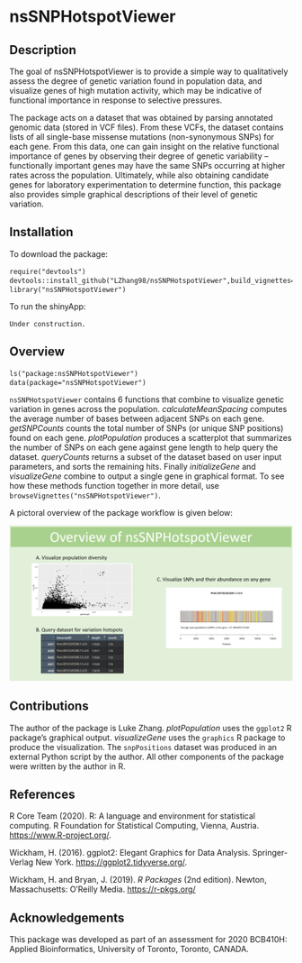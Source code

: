 
<!-- README.md is generated from README.Rmd. Please edit that file -->

# nsSNPHotspotViewer

<!-- badges: start -->

<!-- badges: end -->

## Description

The goal of nsSNPHotspotViewer is to provide a simple way to
qualitatively assess the degree of genetic variation found in population
data, and visualize genes of high mutation activity, which may be
indicative of functional importance in response to selective pressures.

The package acts on a dataset that was obtained by parsing annotated
genomic data (stored in VCF files). From these VCFs, the dataset
contains lists of all single-base missense mutations (non-synonymous
SNPs) for each gene. From this data, one can gain insight on the
relative functional importance of genes by observing their degree of
genetic variability – functionally important genes may have the same
SNPs occurring at higher rates across the population. Ultimately, while
also obtaining candidate genes for laboratory experimentation to
determine function, this package also provides simple graphical
descriptions of their level of genetic variation.

## Installation

To download the package:

    require("devtools")
    devtools::install_github("LZhang98/nsSNPHotspotViewer",build_vignettes=TRUE)
    library("nsSNPHotspotViewer")

To run the shinyApp:

    Under construction.

## Overview

    ls("package:nsSNPHotspotViewer")
    data(package="nsSNPHotspotViewer")

`nsSNPHotspotViewer` contains 6 functions that combine to visualize
genetic variation in genes across the population. *calculateMeanSpacing*
computes the average number of bases between adjacent SNPs on each gene.
*getSNPCounts* counts the total number of SNPs (or unique SNP positions)
found on each gene. *plotPopulation* produces a scatterplot that
summarizes the number of SNPs on each gene against gene length to help
query the dataset. *queryCounts* returns a subset of the dataset based
on user input parameters, and sorts the remaining hits. Finally
*initializeGene* and *visualizeGene* combine to output a single gene in
graphical format. To see how these methods function together in more
detail, use `browseVignettes("nsSNPHotspotViewer")`.

A pictoral overview of the package workflow is given below:

![](./inst/extdata/overview.png)

## Contributions

The author of the package is Luke Zhang. *plotPopulation* uses the
`ggplot2` R package’s graphical output. *visualizeGene* uses the
`graphics` R package to produce the visualization. The `snpPositions`
dataset was produced in an external Python script by the author. All
other components of the package were written by the author in R.

## References

R Core Team (2020). R: A language and environment for statistical
computing. R Foundation for Statistical Computing, Vienna, Austria.
<https://www.R-project.org/>.

Wickham, H. (2016). ggplot2: Elegant Graphics for Data Analysis.
Springer-Verlag New York. <https://ggplot2.tidyverse.org/>.

Wickham, H. and Bryan, J. (2019). *R Packages* (2nd edition). Newton,
Massachusetts: O’Reilly Media. <https://r-pkgs.org/>

## Acknowledgements

This package was developed as part of an assessment for 2020 BCB410H:
Applied Bioinformatics, University of Toronto, Toronto, CANADA.

